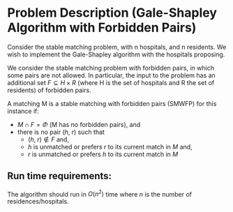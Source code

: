 # Problem Description (Gale-Shapley Algorithm with Forbidden Pairs)

Consider the stable matching problem, with n hospitals, and n residents. We wish
to implement the Gale-Shapley algorithm with the hospitals proposing.

We consider the stable matching problem with forbidden pairs, in which some pairs
are not allowed. In particular, the input to the problem has an additional set $F\subseteq H\times R$ (where H is the set of hospitals and R the set of residents) of forbidden pairs.

A matching M is a stable matching with forbidden pairs (SMWFP) for this instance if:

- $M\cap F=\Phi$ (M has no forbidden pairs), and
- there is no pair $(h,\;r)$ such that
  - $(h,\;r)\not\in F$ and,
  - $h$ is unmatched or prefers $r$ to its current match in $M$ and,
  - $r$ is unmatched or prefers $h$ to its current match in $M$

## Run time requirements:

The algorithm should run in $O(n^2)$ time where $n$ is the number of residences/hospitals.
